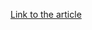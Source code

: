 [Link to the article](https://www.akamai.com/blog/security-research/2023/nov/defeating-webshells-wso-ng)
